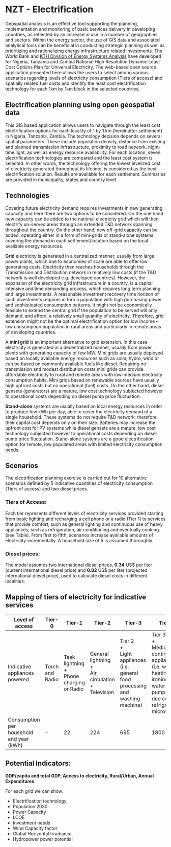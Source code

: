 # NZT - Electrification

Geospatial analysis is an effective tool supporting the planning,
implementation and monitoring of basic services delivery in developing
countries, as reflected by an increase in use in a number of
geographies and sectors. Within the energy sector, the use of GIS data
and associated analytical tools can be beneficial in conducting
strategic planning as well as prioritizing and rationalizing energy
infrastructure related investments. The World Bank and
[KTH Division of Energy Systems Analysis](https://www.kth.se/en/itm/inst/energiteknik/forskning/desa/welcome-to-the-unit-of-energy-systems-analysis-kth-desa-1.197296)
have developed for Nigeria, Tanzania and Zambia National High
Resolution Dynamic Least Cost Options Plan for Universal
Electricity. The web-based open source application presented here
allows the users to select among various scenarios regarding levels of
electricity consumption (Tiers of access) and spatially related fuel
costs and identify the least cost electrification technology for each
1km by 1km block in the selected countries.

## Electrification planning using open geospatial data

This GIS based application allows users to navigate through the least
cost electrification options for each locality of 1 by 1 km
(hereinafter settlement) in Nigeria, Tanzania, Zambia. The technology
decision depends on several spatial parameters. These include
population density, distance from existing and planned transmission
infrastructure, proximity to road network, night-time light, as well
as energy resource availability. For each location, seven
electrification technologies are compared and the least cost system is
selected. In other words, the technology offering the lowest levelized
cost of electricity generated throughout its lifetime, is considered
as the best electrification solution. Results are available for each
settlement. Summaries are provided in municipality, states and country
level.

## Technologies

Covering future electricity demand requires investments in new
generating capacity and here there are two options to be
considered. On the one hand new capacity can be added to the national
electricity grid which will then electrify un-served areas through an
extended T&D network spanning throughout the country. On the other
hand, new off-grid capacity can be added, operating either in a form
of mini-grids or stand-alone systems covering the demand in each
settlement/location based on the local available energy
resources.

**Grid** electricity is generated in a centralized manner, usually
from large power plants, which due to economies of scale are able to
offer low generating costs. Electricity then reaches households
through the Transmission and Distribution network in relatively low
costs (if the T&D network is well developed e.g. developed
countries). However, the expansion of the electricity grid
infrastructure in a country, is a capital intensive and time demanding
process, which requires long term planning and large investments. A
reasonable investment recovery time horizon of such investments
requires in turn a population with high purchasing power and
sophisticated consumption patterns. It might not be economically
feasible to extend the central grid if the population to be served
will only demand, and afford, a relatively small quantity of
electricity. Therefore, grid extension might not be the optimal
electrification option for low income – low consumption population in
rural areas and particularly in remote areas of developing countries.

A **mini grid** is an important alternative to grid extension. In this
case electricity is generated in a decentralized manner, usually from
power plants with generating capacity of few MW. Mini grids are
usually deployed based on locally available energy resources such as
solar, hydro, wind or can be based on commonly available fuels like
diesel. Requiring no transmission and modest distribution costs mini
grids can provide affordable electricity to rural and remote areas
with low-medium electricity consumption habits. Mini grids based on
renewable sources have usually high upfront costs but no operational
(fuel) costs. On the other hand, diesel gensets (generators) are a
mature, low cost technology subjected however to operational costs
depending on diesel pump price fluctuation.

**Stand-alone** systems are usually based on local energy resources in
order to produce few kWh per day, able to cover the electricity demand
of a single household. These systems do not require T&D network;
therefore, their capital cost depends only on their size. Batteries
may increase the upfront cost for PV systems while diesel gensets are
a mature, low cost technology subjected however to operational costs
depending on diesel pump price fluctuation. Stand-alone systems are a
good electrification option for remote, low populated areas with
limited electricity consumption needs.

## Scenarios

The electrification planning exercise is carried out for 10
alternative scenarios defined by 5 indicative quantities of
electricity consumption (Tiers of access) and two diesel prices.

### Tiers of Access:

Each tier represents different levels of electricity services provided
starting from basic lighting and recharging a cell phone or a radio
(Tier 1) to services that provide comfort, such as general lighting
and continuous use of heavy appliances, such as refrigeration, air
conditioning and eventually cooking. (see Table). From first to fifth,
scenarios increase available amounts of electricity incrementally. A
household size of 5 is assumed thoroughly.

### Diesel prices:

The model assumes two international diesel prices, **0.34** US$ per
liter (current international diesel price) and **0.82** US$ per liter
(projected international diesel price), used to calculate diesel costs
in different localities.


## Mapping of tiers of electricity for indicative services


| Level of access | Tier-0 | Tier-1 | Tier-2 | Tier-3 | Tier-4 | Tier-5 |
|-----------------|--------|--------|--------|--------|--------|--------|
| Indicative appliances powered | Torch and Radio | Task lightning <br />+<br /> Phone charging or Radio | General lightning <br />+<br /> Air circulation <br />+<br /> Television | Tier 2 <br />+<br /> Light appliances <br /> (i.e. general food processing and washing machine) | Tier 3 <br />+<br /> Medium or continuous appliances <br /> (i.e. water heating, ironing, water pumping rice cooking, refrigeration, microwave) | Tier 4 <br />+<br /> Heavy or continuous appliances <br /> (i.e. air conditioning) |
| Consumption per <br /> household and year (kWh) | - | 22 | 224 | 695 | 1800 | 2195 |

## Potential Indicators:

**GDP/capita and total GDP, Access to electricity, Rural/Urban, Annual Expenditures**

For each grid we can show:

- Electrification technology
- Population 2030
- Power Capacity
- LCOE
- Investment needs
- Wind Capacity factor
- Global Horizontal Irradiance
- Hydropower power potential
